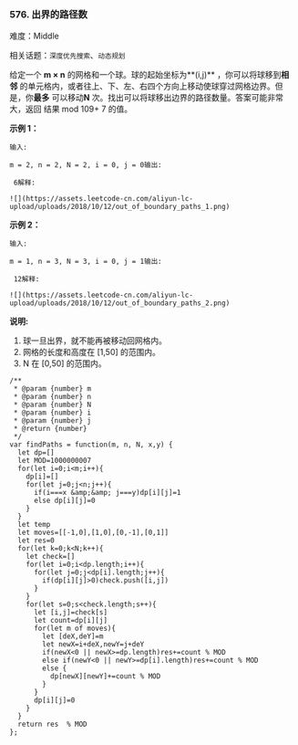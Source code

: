 ### 576. 出界的路径数

难度：Middle

相关话题：`深度优先搜索`、`动态规划`

给定一个 **m &times; n** 的网格和一个球。球的起始坐标为**(i,j)** ，你可以将球移到**相邻** 的单元格内，或者往上、下、左、右四个方向上移动使球穿过网格边界。但是，你**最多** 可以移动**N** 次。找出可以将球移出边界的路径数量。答案可能非常大，返回 结果 mod 109+ 7 的值。



**示例 1：** 



```
输入:

m = 2, n = 2, N = 2, i = 0, j = 0输出:

 6解释:

![](https://assets.leetcode-cn.com/aliyun-lc-upload/uploads/2018/10/12/out_of_boundary_paths_1.png)

```
**示例 2：** 



```
输入:

m = 1, n = 3, N = 3, i = 0, j = 1输出:

 12解释:

![](https://assets.leetcode-cn.com/aliyun-lc-upload/uploads/2018/10/12/out_of_boundary_paths_2.png)

```


**说明:** 

1. 球一旦出界，就不能再被移动回网格内。
2. 网格的长度和高度在 [1,50] 的范围内。
3. N 在 [0,50] 的范围内。




```
/**
 * @param {number} m
 * @param {number} n
 * @param {number} N
 * @param {number} i
 * @param {number} j
 * @return {number}
 */
var findPaths = function(m, n, N, x,y) {
  let dp=[]
  let MOD=1000000007
  for(let i=0;i<m;i++){
    dp[i]=[]
    for(let j=0;j<n;j++){
      if(i===x &amp;&amp; j===y)dp[i][j]=1
      else dp[i][j]=0
    }
  }
  let temp
  let moves=[[-1,0],[1,0],[0,-1],[0,1]]
  let res=0
  for(let k=0;k<N;k++){
    let check=[]
    for(let i=0;i<dp.length;i++){
      for(let j=0;j<dp[i].length;j++){
        if(dp[i][j]>0)check.push([i,j])
      }
    }
    for(let s=0;s<check.length;s++){
      let [i,j]=check[s]
      let count=dp[i][j]
      for(let m of moves){
        let [deX,deY]=m
        let newX=i+deX,newY=j+deY
        if(newX<0 || newX>=dp.length)res+=count % MOD
        else if(newY<0 || newY>=dp[i].length)res+=count % MOD
        else {
          dp[newX][newY]+=count % MOD
        }
      }
      dp[i][j]=0
    }
  }
  return res  % MOD
};



```

